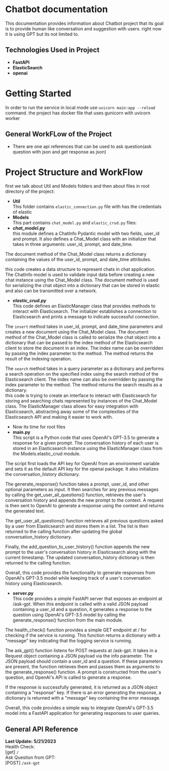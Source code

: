 # Chatbot documentation  

This documentation provides information about Chatbot project that its goal is to provide human like conversation and suggestion with users. right now it is using GPT but its not limited to. 

## **Technologies Used in Project**  
* **FastAPI**
* **ElasticSearch**
* **openai**

# **Getting Started**  
In order to run the service in local mode use `uvicorn main:app --reload` command. the project has docker file that uses gunicorn with uvicorn worker

## **General WorkFLow of the Project**  
* There are one api references that can be used to ask question(ask question with json and get response as json)   

# **Project Structure and WorkFlow**  
first we talk about Util and Models folders and then about files in root directory of the project:  
* **Util**  
This folder contains `elastic_connection.py` file with has the credentials of elastic
* **Models**  
This part contains `chat_model.py` and `elastic_crud.py` files:  
* ***chat_model.py***  
this module defines a ChatInfo Pydantic model with two fields, user_id and prompt. It also defines a Chat_Model class with an initializer that takes in three arguments: user_id, prompt, and date_time.  

The document method of the Chat_Model class returns a dictionary containing the values of the user_id, prompt, and date_time attributes.  

this code creates a data structure to represent chats in chat application. The ChatInfo model is used to validate input data before creating a new chat instance using the Chat_Model class. The document method is used for serializing the chat object into a dictionary that can be stored in elastic and also can be transmitted over a network.    
* ***elastic_crud.py***  
This code defines an ElasticManager class that provides methods to interact with Elasticsearch. The initializer establishes a connection to Elasticsearch and prints a message to indicate successful connection.  

The `insert` method takes in user_id, prompt, and date_time parameters and creates a new document using the Chat_Model class. The document method of the Chat_Model class is called to serialize the chat object into a dictionary that can be passed to the index method of the Elasticsearch client to store the document in an index. The index name can be overridden by passing the index parameter to the method. The method returns the result of the indexing operation.  

The `search` method takes in a query parameter as a dictionary and performs a search operation on the specified index using the search method of the Elasticsearch client. The index name can also be overridden by passing the index parameter to the method. The method returns the search results as a dictionary.  
this code is trying to create an interface to interact with Elasticsearch for storing and searching chats represented by instances of the Chat_Model class. The ElasticManager class allows for easy integration with Elasticsearch, abstracting away some of the complexities of the Elasticsearch API and making it easier to work with.  

* Now its time for root files
* **main.py**  
This script is a Python code that uses OpenAI's GPT-3.5 to generate a response for a given prompt. The conversation history of each user is stored in an Elasticsearch instance using the ElasticManager class from the Models.elastic_crud module.  

The script first loads the API key for OpenAI from an environment variable and sets it as the default API key for the openai package. It also initializes the conversation_history dictionary.  

The generate_response() function takes a prompt, user_id, and other optional parameters as input. It then searches for any previous messages by calling the get_user_all_questions() function, retrieves the user's conversation history and appends the new prompt to the context. A request is then sent to OpenAI to generate a response using the context and returns the generated text.  

The get_user_all_questions() function retrieves all previous questions asked by a user from Elasticsearch and stores them in a list. The list is then returned to the calling function after updating the global conversation_history dictionary.  

Finally, the add_question_to_user_history() function appends the new prompt to the user's conversation history in Elasticsearch along with the current timestamp. The updated conversation_history dictionary is then returned to the calling function.  

Overall, this code provides the functionality to generate responses from OpenAI's GPT-3.5 model while keeping track of a user's conversation history using Elasticsearch.  
* **server.py**  
This code provides a simple FastAPI server that exposes an endpoint at /ask-gpt. When this endpoint is called with a valid JSON payload containing a user_id and a question, it generates a response to the question using OpenAI's GPT-3.5 model by calling the generate_response() function from the main module.  

The health_check() function provides a simple GET endpoint at / for checking if the service is running. This function returns a dictionary with a "message" key indicating that the logging service is running.  

The ask_gpt() function listens for POST requests at /ask-gpt. It takes in a Request object containing a JSON payload via the info parameter. The JSON payload should contain a user_id and a question. If these parameters are present, the function retrieves them and passes them as arguments to the generate_response() function. A prompt is constructed from the user's question, and OpenAI's API is called to generate a response.  

If the response is successfully generated, it is returned as a JSON object containing a "response" key. If there is an error generating the response, a dictionary is returned with a "message" key containing the error message.  

Overall, this code provides a simple way to integrate OpenAI's GPT-3.5 model into a FastAPI application for generating responses to user queries.  


## **General API Reference**  
**Last Update: 5/21/2023**  
Health Check:  
[get] `/`  
Ask Question from GPT:   
[POST] `/ask-gpt`